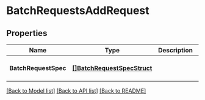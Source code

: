 # BatchRequestsAddRequest

## Properties
Name | Type | Description | Notes
------------ | ------------- | ------------- | -------------
**BatchRequestSpec** | [**[]BatchRequestSpecStruct**](batch_request_spec_struct.md) |  | [optional] [default to null]

[[Back to Model list]](../README.md#documentation-for-models) [[Back to API list]](../README.md#documentation-for-api-endpoints) [[Back to README]](../README.md)


